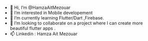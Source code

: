 - 👋 Hi, I’m @HamzaAitMezouar
- 👀 I’m interested in Mobile developement
- 🌱 I’m currently learning Flutter/Dart ,Firebase.
- 💞️ I’m looking to collaborate on a project where I can create more beautiful flutter apps .
- 📫 Linkedin : Hamza Ait Mezouar

<!---
HamzaAitMezouar/HamzaAitMezouar is a ✨ special ✨ repository because its `README.md` (this file) appears on your GitHub profile.
You can click the Preview link to take a look at your changes.
--->
